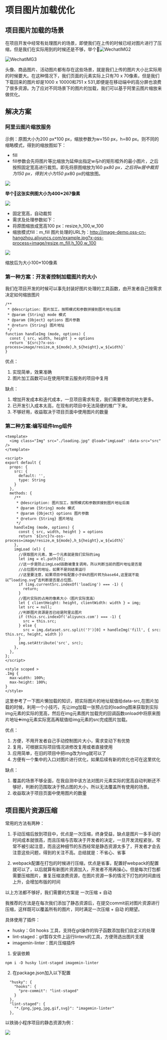 # 项目图片加载优化
## 项目图片加载的场景
在项目开发中经常有处理图片的场景，即使我们在上传的时候已经对图片进行了压缩，但是我们在实际用到的时候还是不够，举个🌰![WechatIMG2](media/16044112946969/WechatIMG2.png)

![WechatIMG3](media/16044112946969/WechatIMG3.png)


头像、商品图片、活动图片都有存在这些场景，就是我们上传的图片大小比实际用的时候要大。在这种情况下，我们页面的元素实际上只有70 x 70像素，但是我们下载回来的图片却是1000 x 10000和751 x 531,即便是在移动端中的高分屏也浪费了很多资源。为了应对不同场景下的图片的加载，我们可以基于阿里云图片缩放来做优化。

## 解决方案

### 阿里云图片缩放服务

示例：原图大小为200 px*100 px，缩放参数为w=150 px，h=80 px。则不同的缩略模式，得到的缩放图如下：

* fill
* fill参数会先将图片等比缩放为延伸出指定w与h的矩形框外的最小图片，之后按照固定宽高进行裁剪。即先将原图缩放为160 px*80 px，之后将w居中裁剪为150 px，得到大小为150 px*80 px的缩放图。

![](media/16044112946969/16044132553057.jpg)


**举个🌰这张实例图大小为400\*267像素**

![](media/16044112946969/16044127635404.jpg)

* 固定宽高，自动裁剪
* 需求及处理参数如下：
* 将原图缩放成宽高100 px：resize,h_100,w_100
* 缩放模式fill：m_fill
图片处理的URL为：http://image-demo.oss-cn-hangzhou.aliyuncs.com/example.jpg?x-oss-process=image/resize,m_fill,h_100,w_100

![](media/16044112946969/16044131856697.jpg)

缩放后为大小100\*100像素

### 第一种方案：开发者控制加载图片的大小
我们在项目开发的时候可以事先封装好图片处理的工具函数，由开发者自己按需求决定如何缩放图片
```
/**
 * @description: 图片加工，按照模式和参数拼接到图片地址后面
 * @param {String} mode 模式 
 * @param {Object} options 图片参数 
 * @return {String} 图片地址
 */
function handleImg (mode, options) {
  const { src, width, height } = options
  return `${src}?x-oss-process=image/resize,m_${mode},h_${height},w_${width}`
}
```
优点：
1. 实现简单，效果准确
2. 图片加工函数可以在使用阿里云服务的项目中复用

缺点：
1. 增加开发成本和迭代成本，一旦项目需求有变，我们需要修改的地方更多。
2. 已开发引入成本太高，在现有的项目中无法简便的推广下来。
3. 不够好用，收益取决于项目页面中使用图片的数量

### 第二种方案:编写组件Img组件

```
<template>
  <img class="Img" src="./loading.jpg" @load="imgLoad" :data-src="src" />
</template>

<script>
export default {
  props: {
    src: {
      default: '',
      type: String
    }
  },
  methods: {
    /**
     * @description: 图片加工，按照模式和参数拼接到图片地址后面
     * @param {String} mode 模式 
     * @param {Object} options 图片参数 
     * @return {String} 图片地址
     */
    handleImg (mode, options) {
      const { src, width, height } = options
      return `${src}?x-oss-process=image/resize,m_${mode},h_${height},w_${width}`
    },
    imgLoad (el) {
      //获取图片元素，第一个元素就是我们实际的img
      let img = el.path[0];
      //这一步是防止imgLoad函数被重复调用，所以判断当前的图片地址是否是
      //占位图片的地址，如果不是则结束运行
      //这里要注意，如果项目中有配置小于8k的图片转为base64,这里就不能以“loading.svg”去判断是否是占位图，
      if (img.currentSrc.indexOf('loading') === -1) {
        return;
      }
      //图片实际的占用的像素大小（图片实际宽高）
      let { clientHeight: height, clientWidth: width } = img;
      let src = null;
      //判断图片资源是否已经是阿里云图片
      if (this.src.indexOf('aliyuncs.com') === -1) {
        src = this.src;
      } else {
        src = img.dataset.src.split('?')[0] + handleImg('fill', { src: this.src, height, width })
      }
      img.setAttribute('src', src);
    },
  },
};
</script>

<style scoped >
.Img {
  max-width: 100%;
  max-height: 100%;
}
</style>
```

这里参考了一下图片懒加载的知识，把实际图片的地址赋值给data-src,在图片加载的时候，利用一个小技巧，先让img加载一张预占位的loading图来获取到实际img元素的实际的宽高，然后在img元素图片加载完的回调函数onload中将原来图片地址➕img元素实际宽高再赋值给img元素的src完成图片加载。

优点：

1. 方便，不用开发者自己手动控制图片大小，需求变动下有优势
2. 复用，可根据实际项目情况进修改复用或者直接使用
3. 应用简单，在旧的项目中把img改为Img就可以了
4. 方便有一个集中的入口对图片进行优化，如果后续有新的优化也可在这里优化

缺点：
1. 覆盖的场景不够全面，在我自测中该方法对图片元素实际的宽高自动判断还不够好，判断的范围取决于预占图的大小，所以无法覆盖所有使用的场景。
2. 收益取决于项目页面中使用图片的数量


## 项目图片资源压缩
常用的方法有两种：
1. 手动压缩后放到项目中，优点是一次压缩，终身受益，缺点是图片一多手动的时间成本就很高，而且压缩与否取决于开发者的决定，一旦开发流程紧张，常常不被引起注意，而且这种细节的东西经常是静态资源太多了，开发者才会去注意这些问题，得到的关注不高。总结就是：不省心、省事

2. webpack配置在打包的时候进行压缩，优点是省事，配置好webpack的配置就可以了，以后就算有新图片资源加入，开发者不用再操心。但是每次打包都需要压缩图片，重复压缩浪费资源，在图片资源一多的情况下打包的时间直线上升，会增加布版的时间

以上方法都不够好，我们需要的方案是 一次压缩 + 自动 

我推荐的方法是在每次我们添加了静态资源后，在提交commit前对图片资源进行压缩，这样既可以覆盖所有的图片，同时满足一次压缩 + 自动 的期望。

具体使用了插件：

 * husky：Git hooks 工具，支持在git操作的钩子函数添加我们自定义的处理
 * lint-staged：git暂存文件上运行linters的工具，方便筛选出图片支援
 * imagemin-linter：图片压缩插件

 1. 安装依赖

```
npm i -D husky lint-staged imagemin-linter
```
2. 在package.json加入以下配置
```
  "husky": {
    "hooks": {
      "pre-commit": "lint-staged"
    }
  },
  "lint-staged": {
    "*.{png,jpeg,jpg,gif,svg}": "imagemin-linter"
  },
```
以铁骑小程序项目的静态资源为例：

![](media/16044112946969/IMG20201104-142432440.jpeg)
